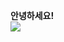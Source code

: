 <b>안녕하세요!</b><br>
<img src="https://img.shields.io/badge/Gmail-EA4335?style=flat-square&logo=Gmail&logoColor=white"/>
